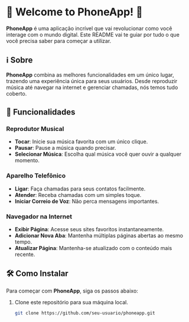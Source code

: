 # 🌟 Welcome to PhoneApp! 🌟

**PhoneApp** é uma aplicação incrível que vai revolucionar como você interage com o mundo digital. Este README vai te guiar por tudo o que você precisa saber para começar a utilizar.

## ℹ️ Sobre

**PhoneApp** combina as melhores funcionalidades em um único lugar, trazendo uma experiência única para seus usuários. Desde reproduzir música até navegar na internet e gerenciar chamadas, nós temos tudo coberto.

## 🚀 Funcionalidades

### Reprodutor Musical

- **Tocar**: Inicie sua música favorita com um único clique.
- **Pausar**: Pause a música quando precisar.
- **Selecionar Música**: Escolha qual música você quer ouvir a qualquer momento.

### Aparelho Telefônico

- **Ligar**: Faça chamadas para seus contatos facilmente.
- **Atender**: Receba chamadas com um simples toque.
- **Iniciar Correio de Voz**: Não perca mensagens importantes.

### Navegador na Internet

- **Exibir Página**: Acesse seus sites favoritos instantaneamente.
- **Adicionar Nova Aba**: Mantenha múltiplas páginas abertas ao mesmo tempo.
- **Atualizar Página**: Mantenha-se atualizado com o conteúdo mais recente.

## 🛠️ Como Instalar

Para começar com **PhoneApp**, siga os passos abaixo:

1. Clone este repositório para sua máquina local.
   ```bash
   git clone https://github.com/seu-usuario/phoneapp.git
